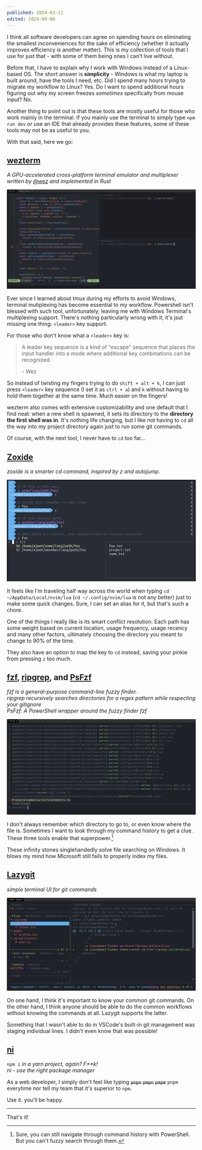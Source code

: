 ```yaml
---
published: 2024-03-11
edited: 2024-04-06
---
```


I think all software developers can agree on spending hours on eliminating the smallest inconveniences for the sake of efficiency (whether it actually improves efficiency is another matter). This is my collection of tools that I use for just that - with some of them being ones I can't live without.

Before that, I have to explain why I work with Windows instead of a Linux-based OS. The short answer is **simplicity** - Windows is what my laptop is built around, have the tools I need, etc. Did I spend many hours trying to migrate my workflow to Linux? Yes. Do I want to spend additional hours figuring out why my screen freezes _sometimes_ specifically from mouse input? No.

Another thing to point out is that these tools are mostly useful for those who work mainly in the terminal. If you mainly use the terminal to simply type `npm run dev` or use an IDE that already provides these features, some of these tools may not be as useful to you.

With that said, here we go:

## [wezterm](https://github.com/wez/wezterm)

_A GPU-accelerated cross-platform terminal emulator and multiplexer written by [@wez](https://github.com/wez) and implemented in Rust_

![Pasted-image-20240311074215](../../assets/blogs/wezterm.png)

Ever since I learned about tmux during my efforts to avoid Windows, terminal mutiplexing has become essential to my workflow. Powershell isn't blessed with such tool, unfortunately, leaving me with Windows Terminal's multiplexing support. There's nothing particularly wrong with it; it's jsut missing one thing: `<leader>` key support.

For those who don't know what a `<leader>` key is:

> A leader key sequence is a kind of "escape" sequence that places the input handler into a mode where additional key combinations can be recognized.
>
> \- Wez

So instead of twisting my fingers trying to do `shift + alt + k`, I can just press `<leader>` key sequence (I set it as `ctrl + a`) and `k` without having to hold them together at the same time. Much easier on the fingers!

wezterm also comes with extensive customizability and one default that I find neat: when a new shell is spawned, it sets its directory to the **directory the first shell was in**. It's nothing life changing, but I like not having to `cd` all the way into my project directory again just to run some git commands.

Of course, with the next tool, I never have to `cd` too far...

## [Zoxide](https://github.com/ajeetdsouza/zoxide)

_zoxide is a smarter cd command, inspired by z and autojump._

![Pasted_image_20240307151530](../../assets/blogs/Pasted_image_20240307151530.png)

It feels like I'm traveling half way across the world when typing `cd ~/AppData/Local/nvim/lua` (`cd ~/.config/nvim/lua` is not any better) just to make some quick changes. Sure, I can set an alias for it, but that's such a chore.

One of the things I really like is its smart conflict resolution. Each path has some weight based on current location, usage frequency, usage recency and many other factors, ultimately choosing the directory you meant to change to 90% of the time.

They also have an option to map the key to `cd` instead, saving your pinkie from pressing `z` too much.

## [fzf](https://github.com/junegunn/fzf), [ripgrep](https://github.com/BurntSushi/ripgrep), and [PsFzf](https://github.com/kelleyma49/PSFzf)

_fzf is a general-purpose command-line fuzzy finder._ <br>
_ripgrep recursively searches directories for a regex pattern while respecting your gitignore_ <br>
_PsFzf: A PowerShell wrapper around the fuzzy finder fzf_

![Pasted-image-20240311081210](../../assets/blogs/fzf.png)

I don't always remember which directory to go to, or even know where the file is. Sometimes I want to look through my command history to get a clue. These three tools enable that superpower.[^1]

These infinity stones singlehandedly solve file searching on Windows. It blows my mind how Microsoft still fails to properly index my files.

## [Lazygit](https://github.com/jesseduffield/lazygit)

_simple terminal UI for git commands_

![Pasted-image-20240311081329](../../assets/blogs/lazygit.png)

On one hand, I think it's important to know your common git commands. On the other hand, I think anyone should be able to do the common workflows without knowing the commands at all. Lazygit supports the latter.

Something that I wasn't able to do in VSCode's built-in git management was staging individual lines. I didn't even know that was possible!

## [ni](https://github.com/antfu/ni)

`npm i` _in a yarn project, again? F\*\*k!_ <br>
_ni - use the right package manager_

As a web developer, I simply don't feel like typing ~~`pnpn`~~ ~~`pmpn`~~ ~~`pmpm`~~ `pnpm` everytime nor tell my team that it's superior to `npm`.

Use it. you'll be happy.

---

That's it!

[^1]: Sure, you can still navigate through command history with PowerShell. But you can't fuzzy search through them.
